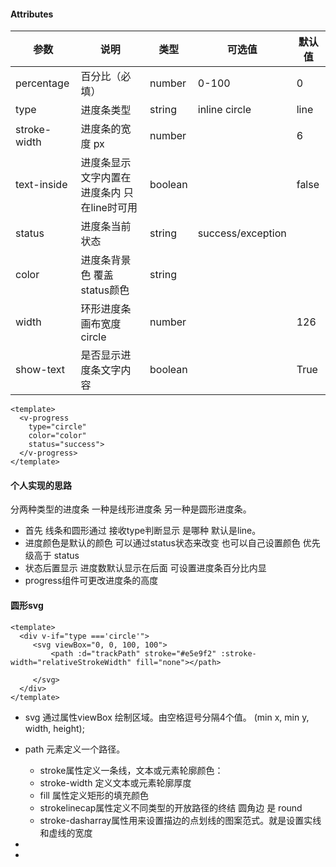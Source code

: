 #### Attributes



| 参数         | 说明                                        | 类型    | 可选值            | 默认值 |
| ------------ | ------------------------------------------- | ------- | ----------------- | ------ |
| percentage   | 百分比（必填）                              | number  | 0-100             | 0      |
| type         | 进度条类型                                  | string  | inline circle     | line   |
| stroke-width | 进度条的宽度 px                             | number  |                   | 6      |
| text-inside  | 进度条显示文字内置在进度条内 只在line时可用 | boolean |                   | false  |
| status       | 进度条当前状态                              | string  | success/exception |        |
| color        | 进度条背景色 覆盖status颜色                 | string  |                   |        |
| width        | 环形进度条画布宽度 circle                   | number  |                   | 126    |
| show-text    | 是否显示进度条文字内容                      | boolean |                   | True   |



```vue
<template>
  <v-progress        
	type="circle"
    color="color"
    status="success">
  </v-progress>
</template>
```





#### 个人实现的思路

分两种类型的进度条 一种是线形进度条 另一种是圆形进度条。



* 首先 线条和圆形通过 接收type判断显示 是哪种 默认是line。
* 进度颜色是默认的颜色 可以通过status状态来改变 也可以自己设置颜色 优先级高于 status
* 状态后置显示 进度数默认显示在后面 可设置进度条百分比内显
* progress组件可更改进度条的高度





#### 圆形svg

```vue
<template>
  <div v-if="type ==='circle'">
     <svg viewBox="0, 0, 100, 100">
         <path :d="trackPath" stroke="#e5e9f2" :stroke-width="relativeStrokeWidth" fill="none"></path>
         
     </svg>
  </div>
</template>
```



* svg 通过属性viewBox 绘制区域。由空格逗号分隔4个值。 (min x, min y, width, height);

* path 元素定义一个路径。

  * stroke属性定义一条线，文本或元素轮廓颜色：
  * stroke-width 定义文本或元素轮廓厚度
  *  fill 属性定义矩形的填充颜色
  * strokelinecap属性定义不同类型的开放路径的终结 圆角边 是 round
  * stroke-dasharray属性用来设置描边的点划线的图案范式。就是设置实线和虚线的宽度

* 

* 









